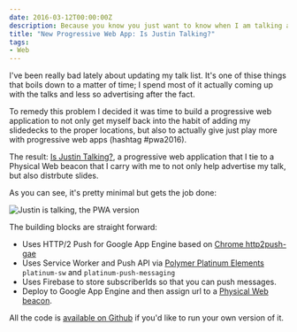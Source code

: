 ```yaml
---
date: 2016-03-12T00:00:00Z
description: Because you know you just want to know when I am talking all the time.
title: "New Progressive Web App: Is Justin Talking?"
tags:
- Web
---
```

I've been really bad lately about updating my talk list. It's one of thise things that boils down to a matter of time; I spend most of it actually coming up with the talks and less so advertising after the fact.

To remedy this problem I decided it was time to build a progressive web application to not only get myself back into the habit of adding my slidedecks to the proper locations, but also to actually give just play more with progressive web apps (hashtag #pwa2016).

The result: [Is Justin Talking?](https://is-justin-talking.appspot.com/), a progressive web application that I tie to a Physical Web beacon that I carry with me to not only help advertise my talk, but also distrbute slides.

As you can see, it's pretty minimal but gets the job done:

<img src="/images/blog/2016/03/pwa-isjsutintalking.jpg" alt="Justin is talking, the PWA version">

The building blocks are straight forward:

* Uses HTTP/2 Push for Google App Engine based on [Chrome http2push-gae](https://github.com/GoogleChrome/http2push-gae)
* Uses Service Worker and Push API via [Polymer Platinum Elements](https://elements.polymer-project.org/browse?package=platinum-elements) `platinum-sw` and `platinum-push-messaging`
* Uses Firebase to store subscriberIds so that you can push messages.
* Deploy to Google App Engine and then assign url to a [Physical Web beacon](https://google.github.io/physical-web/).

All the code is [available on Github](https://github.com/justinribeiro/is-justin-talking) if you'd like to run your own version of it.